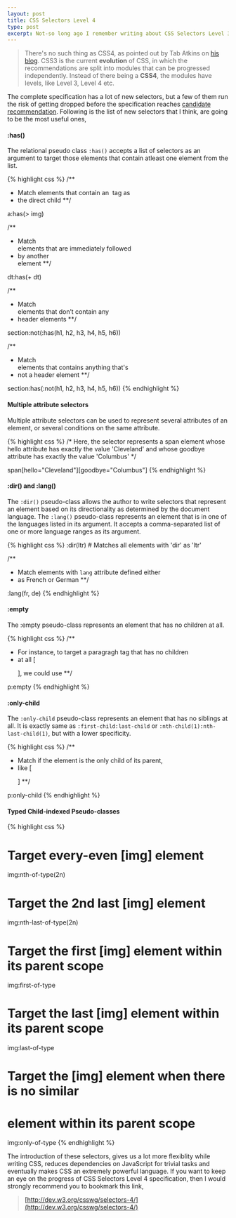 ```yaml
---
layout: post
title: CSS Selectors Level 4
type: post
excerpt: Not-so long ago I remember writing about CSS Selectors Level 3. Fast-forward 14 months, I'm now writing about the next specification of CSS that aims to improve and enhance CSS3 by introducing wide-range of new selectors and pseudo-classes.
---
```


> There's no such thing as CSS4, as pointed out by Tab Atkins on [his blog](http://www.xanthir.com/b4Ko0). 
CSS3 is the current **evolution** of CSS, in which the recommendations are split into modules that 
can be progressed independently. Instead of there being a **CSS4**, the modules have levels, like Level 3, Level 4 etc.

The complete specification has a lot of new selectors, but a few of them run the risk of getting dropped before the 
specification reaches [candidate recommendation](http://stackoverflow.com/questions/2864202/difference-between-the-proposed-recommendation-and-the-candidate-recommendati). 
Following is the list of new selectors that I think, are going to be the most useful ones,

#### :has()

The relational pseudo class `:has()` accepts a list of selectors as an argument to target those elements that contain 
atleast one element from the list.

{% highlight css %}
/**
 * Match <a> elements that contain an <img> tag as 
 * the direct child **/
 
a:has(> img)

/**
 * Match <dt> elements that are immediately followed 
 * by another <dt> element **/

dt:has(+ dt)

/**
 * Match <section> elements that don’t contain any 
 * header elements **/
 
section:not(:has(h1, h2, h3, h4, h5, h6))

/**
 * Match <section> elements that contains anything that's 
 * not a header element **/

section:has(:not(h1, h2, h3, h4, h5, h6))
{% endhighlight %}  
 
#### Multiple attribute selectors

Multiple attribute selectors can be used to represent several attributes of an element, or several conditions on 
the same attribute. 

{% highlight css %}
/* Here, the selector represents a span element whose hello attribute 
has exactly the value 'Cleveland' and whose goodbye attribute has 
exactly the value 'Columbus' */

span[hello="Cleveland"][goodbye="Columbus"]
{% endhighlight %} 

#### :dir() and :lang()

The `:dir()` pseudo-class allows the author to write selectors that represent an element based on its 
directionality as determined by the document language. The `:lang()` pseudo-class represents an element 
that is in one of the languages listed in its argument. It accepts a comma-separated list of one or more 
language ranges as its argument.

{% highlight css %}
:dir(ltr) # Matches all elements with 'dir' as 'ltr'

/**
 * Match elements with `lang` attribute defined either 
 * as French or German **/

:lang(fr, de) 
{% endhighlight %} 

#### :empty

The :empty pseudo-class represents an element that has no children at all.

{% highlight css %}
/**
 * For instance, to target a paragragh tag that has no children 
 * at all [<p></p>], we could use **/

p:empty
{% endhighlight %} 

#### :only-child

The `:only-child` pseudo-class represents an element that has no siblings at all. It is exactly same as 
`:first-child:last-child` or `:nth-child(1):nth-last-child(1)`, but with a lower specificity.

{% highlight css %}
/** 
 * Match if the element is the only child of its parent, 
 * like [<div><p></p></div>] **/

p:only-child
{% endhighlight %} 

#### Typed Child-indexed Pseudo-classes

{% highlight css %}
# Target every-even [img] element
img:nth-of-type(2n) 

# Target the 2nd last [img] element
img:nth-last-of-type(2n)

# Target the first [img] element within its parent scope
img:first-of-type

# Target the last [img] element within its parent scope
img:last-of-type

# Target the [img] element when there is no similar 
# element within its parent scope
img:only-of-type
{% endhighlight %}

The introduction of these selectors, gives us a lot more flexiblity while writing CSS, reduces dependencies 
on JavaScript for trivial tasks and eventually makes CSS an extremely powerful language. If you want to keep an 
eye on the progress of CSS Selectors Level 4 specification, then I would strongly recommend you to bookmark this link, 

> [http://dev.w3.org/csswg/selectors-4/](http://dev.w3.org/csswg/selectors-4/)